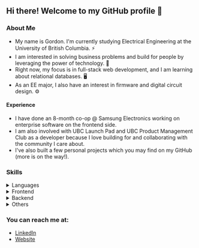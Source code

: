 ## Hi there! Welcome to my GitHub profile 👋

### About Me

- My name is Gordon. I'm currently studying Electrical Engineering at the University of British Columbia. ⚡️
- I am interested in solving business problems and build for people by leveraging the power of technology. 💼 
- Right now, my focus is in full-stack web development, and I am learning about relational databases. 🖥️
- As an EE major, I also have an interest in firmware and digital circuit design. ⚙️

#### Experience
- I have done an 8-month co-op @ Samsung Electronics working on enterprise software on the frontend side. 
- I am also involved with UBC Launch Pad and UBC Product Management Club as a developer because I love building for and collaborating with the community I care about. 
- I've also built a few personal projects which you may find on my GitHub (more is on the way!).

### Skills
<details>
  <summary>Languages</summary>
  
- JS/TS
- Python
- Java
- SQL
- HTML/CSS
- C
- Arm Assembly
</details>

<details>
  <summary>Frontend</summary>
  
- React.js
- React Native
- Webpack, Vite
- Redux
</details>

<details>
  <summary>Backend</summary>
  
- Django
- Flask
- Express.js
- Spring
- Node.js
</details>

<details>
  <summary>Others</summary>
  
- AWS (Amplify, S3, Lambda, Cloud Development Kit)
- Docker
- Git
- MongoDB
- PostgreSQL
- Mocha, Jest, Pytest, JUnit
</details>

### You can reach me at:
- [LinkedIn](http://linkedin.com/in/gordon-cheung-hwc/)
- [Website](https://hgjnnf.github.io) 

<!--
**Hgjnnf/Hgjnnf** is a ✨ _special_ ✨ repository because its `README.md` (this file) appears on your GitHub profile.

Here are some ideas to get you started:

- 🔭 I’m currently working on ...
- 🌱 I’m currently learning ...
- 👯 I’m looking to collaborate on ...
- 🤔 I’m looking for help with ...
- 💬 Ask me about ...
- 📫 How to reach me: ...
- 😄 Pronouns: ...
- ⚡ Fun fact: ...
-->

